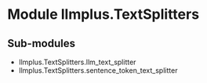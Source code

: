 Module llmplus.TextSplitters
============================

Sub-modules
-----------
* llmplus.TextSplitters.llm_text_splitter
* llmplus.TextSplitters.sentence_token_text_splitter
